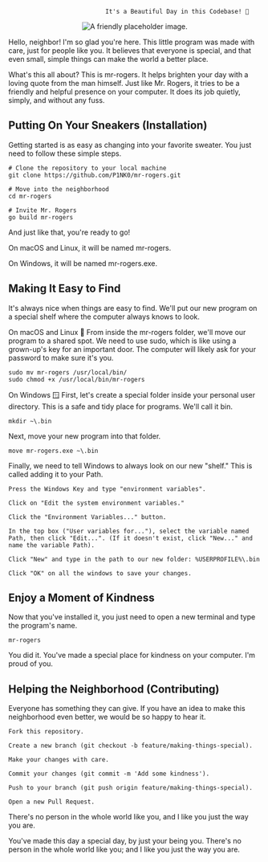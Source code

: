 
                               It's a Beautiful Day in this Codebase! 🏡
<p align="center">
<img src="https://placehold.co/600x300/F0E68C/333333?text=Hello+Neighbor!" alt="A friendly placeholder image.">
</p>

Hello, neighbor! I'm so glad you're here. This little program was made with care, just for people like you. It believes that everyone is special, and that even small, simple things can make the world a better place.

What's this all about?
This is mr-rogers. It helps brighten your day with a loving quote from the man himself. Just like Mr. Rogers, it tries to be a friendly and helpful presence on your computer. It does its job quietly, simply, and without any fuss.

## Putting On Your Sneakers (Installation)
Getting started is as easy as changing into your favorite sweater. You just need to follow these simple steps.

    # Clone the repository to your local machine
    git clone https://github.com/P1NK0/mr-rogers.git

    # Move into the neighborhood
    cd mr-rogers

    # Invite Mr. Rogers
    go build mr-rogers

And just like that, you're ready to go!

On macOS and Linux, it will be named mr-rogers.

On Windows, it will be named mr-rogers.exe.

## Making It Easy to Find
It's always nice when things are easy to find. We'll put our new program on a special shelf where the computer always knows to look.

On macOS and Linux 🐧
From inside the mr-rogers folder, we'll move our program to a shared spot. We need to use sudo, which is like using a grown-up's key for an important door. The computer will likely ask for your password to make sure it's you.

    sudo mv mr-rogers /usr/local/bin/
    sudo chmod +x /usr/local/bin/mr-rogers
    
On Windows 🪟
First, let's create a special folder inside your personal user directory. This is a safe and tidy place for programs. We'll call it bin.

    mkdir ~\.bin

Next, move your new program into that folder.

    move mr-rogers.exe ~\.bin

Finally, we need to tell Windows to always look on our new "shelf." This is called adding it to your Path.

    Press the Windows Key and type "environment variables".

    Click on "Edit the system environment variables."

    Click the "Environment Variables..." button.

    In the top box ("User variables for..."), select the variable named Path, then click "Edit...". (If it doesn't exist, click "New..." and name the variable Path).

    Click "New" and type in the path to our new folder: %USERPROFILE%\.bin

    Click "OK" on all the windows to save your changes.

## Enjoy a Moment of Kindness
Now that you've installed it, you just need to open a new terminal and type the program's name.

    mr-rogers

You did it. You've made a special place for kindness on your computer. I'm proud of you.

## Helping the Neighborhood (Contributing)
Everyone has something they can give. If you have an idea to make this neighborhood even better, we would be so happy to hear it.

    Fork this repository.

    Create a new branch (git checkout -b feature/making-things-special).

    Make your changes with care.

    Commit your changes (git commit -m 'Add some kindness').

    Push to your branch (git push origin feature/making-things-special).

    Open a new Pull Request.

There's no person in the whole world like you, and I like you just the way you are.

You've made this day a special day, by just your being you. There's no person in the whole world like you; and I like you just the way you are.
